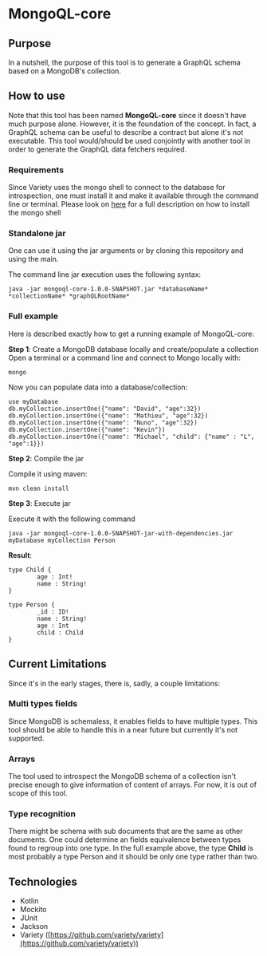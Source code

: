 # MongoQL-core

## Purpose
In a nutshell, the purpose of this tool is to generate a GraphQL schema based on a MongoDB's collection.

## How to use
Note that this tool has been named **MongoQL-core** since it doesn't have much purpose alone. However, it is the foundation of the concept. In fact, a GraphQL schema can be useful to describe a contract but alone it's not executable. This tool would/should be used conjointly with another tool in order to generate the GraphQL data fetchers required.

### Requirements
Since Variety uses the mongo shell to connect to the database for introspection, one must install it and make it available through the command line or terminal. Please look on [here](https://docs.mongodb.com/manual/administration/install-community/) for a full description on how to install the mongo shell

### Standalone jar
One can use it using the jar arguments or by cloning this repository and using the main.

The command line jar execution uses the following syntax:
```
java -jar mongoql-core-1.0.0-SNAPSHOT.jar *databaseName* *collectionName* *graphQLRootName*
```

### Full example
Here is described exactly how to get a running example of MongoQL-core:

__Step 1__: Create a MongoDB database locally and create/populate a collection
Open a terminal or a command line and connect to Mongo locally with:
```
mongo
```
Now you can populate data into a database/collection:
```
use myDatabase
db.myCollection.insertOne({"name": "David", "age":32})
db.myCollection.insertOne({"name": "Mathieu", "age":32})
db.myCollection.insertOne({"name": "Nuno", "age":32})
db.myCollection.insertOne({"name": "Kevin"})
db.myCollection.insertOne({"name": "Michael", "child": {"name" : "L", "age":1}})
```

__Step 2__: Compile the jar

Compile it using maven:
```
mvn clean install
```

__Step 3__: Execute jar

Execute it with the following command
```
java -jar mongoql-core-1.0.0-SNAPSHOT-jar-with-dependencies.jar myDatabase myCollection Person
```
__Result__:
```
type Child {
        age : Int!
        name : String!
}

type Person {
        _id : ID!
        name : String!
        age : Int
        child : Child
}

```

## Current Limitations
Since it's in the early stages, there is, sadly, a couple limitations:

### Multi types fields
Since MongoDB is schemaless, it enables fields to have multiple types. This tool should be able to handle this in a near future but currently it's not supported.

### Arrays
The tool used to introspect the MongoDB schema of a collection isn't precise enough to give information of content of arrays. For now, it is out of scope of this tool.

### Type recognition
There might be schema with sub documents that are the same as other documents. One could determine an fields equivalence between types found to regroup into one type. In the full example above, the type **Child** is most probably a type Person and it should be only one type rather than two.

## Technologies
- Kotlin
- Mockito
- JUnit
- Jackson
- Variety ([https://github.com/variety/variety](https://github.com/variety/variety))
